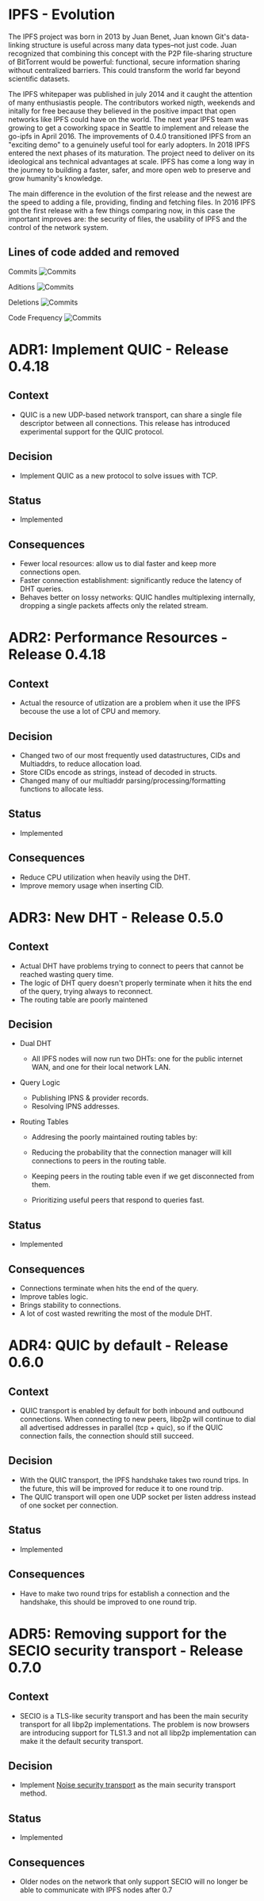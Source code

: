# IPFS - Evolution

The IPFS project was born in 2013 by Juan Benet,  Juan  known Git's data-linking structure is useful across many data types–not just code. Juan recognized that combining this concept with the P2P file-sharing structure of BitTorrent would be powerful: functional, secure information sharing without centralized barriers. This could transform the world far beyond scientific datasets.

The IPFS whitepaper was published in july 2014 and it caught the attention of many enthusiastis people. The contributors worked nigth, weekends and initally for free because they believed in the positive impact that open networks like IPFS could have on the world. The next year IPFS team was growing to get a coworking space in Seattle to implement and release the go-ipfs in April 2016. The improvements of 0.4.0 transitioned IPFS from an "exciting demo" to a genuinely useful tool for early adopters. In 2018 IPFS entered the next phases of its maturation. The project need to deliver on its ideological ans technical advantages at scale. IPFS has come a long way in the journey to building a faster, safer, and more open web to preserve and grow humanity's knowledge.

The main difference in the evolution of the first release and the newest are the speed to adding a file, providing,  finding and fetching files. In 2016 IPFS got the first release with a few things comparing now, in this case the important improves are: the security of files, the usability of IPFS and the control of the network system.

## Lines of code added and removed
Commits
![Commits](assets/commits.png)

Aditions
![Commits](assets/aditions.png)

Deletions
![Commits](assets/deletions.png)

Code Frequency
![Commits](assts/../assets/code_frec.png)




# ADR1: Implement QUIC - Release 0.4.18

## Context

- QUIC is a new UDP-based network transport, can share a single file descriptor between all connections. This release has introduced experimental support for the QUIC protocol.

## Decision

- Implement QUIC as a new protocol to solve issues with TCP.


## Status

- Implemented

## Consequences

- Fewer local resources: allow us to dial faster and keep more connections open.
- Faster connection establishment: significantly reduce the latency of DHT queries.
- Behaves better on lossy networks: QUIC handles multiplexing internally, dropping a single packets affects only the related stream.


# ADR2: Performance Resources - Release 0.4.18

## Context

- Actual the resource of utlization are a problem when it use the IPFS becouse the use a lot of CPU and memory.

## Decision

- Changed two of our most frequently used datastructures, CIDs and Multiaddrs, to reduce allocation load.
- Store CIDs encode as strings, instead of decoded in structs.
- Changed many of our multiaddr parsing/processing/formatting functions to allocate less.


## Status

- Implemented

## Consequences

- Reduce CPU utilization when heavily using the DHT.
- Improve memory usage when inserting CID.



# ADR3: New DHT - Release 0.5.0

## Context

- Actual DHT have problems trying to connect to peers that cannot be reached wasting query time.
- The logic of DHT query doesn't properly terminate when it hits the end of the query, trying always to reconnect.
- The routing table are poorly maintened
  
## Decision

- Dual DHT
  - All IPFS nodes will now run two DHTs: one for the public internet WAN, and one for their local network LAN.

- Query Logic
  - Publishing IPNS & provider records.
  - Resolving IPNS addresses.
- Routing Tables
  - Addresing the poorly maintained routing tables by:

  - Reducing the probability that the connection manager will kill connections to peers in the routing table.
  - Keeping peers in the routing table even if we get disconnected from them.
  - Prioritizing useful peers that respond to queries fast.
## Status

- Implemented

## Consequences


- Connections terminate when hits the end of the query.
- Improve tables logic.
- Brings stability to connections.
- A lot of cost wasted rewriting the most of the module DHT.

# ADR4: QUIC by default - Release 0.6.0

## Context

- QUIC transport is enabled by default for both inbound and outbound connections. When connecting to new peers, libp2p will continue to dial all advertised addresses in parallel (tcp + quic), so if the QUIC connection fails, the connection should still succeed.

## Decision

- With the QUIC transport, the IPFS handshake takes two round trips. In the future, this will be improved for reduce it to one round trip.
- The QUIC transport will open one UDP socket per listen address instead of one socket per connection.
  

## Status

- Implemented

## Consequences

- Have to make two round trips for establish a connection and the handshake, this should be improved to one round trip. 

# ADR5: Removing support for the SECIO security transport - Release 0.7.0

## Context

- SECIO is a TLS-like security transport and has been the main security transport for all libp2p implementations. The problem is now browsers are introducing support for TLS1.3 and not all libp2p implementation can make it the default security transport.


## Decision

- Implement [Noise security transport](https://github.com/libp2p/specs/tree/master/noise) as the main security transport method.


## Status

- Implemented

## Consequences

- Older nodes on the network that only support SECIO will no longer be able to communicate with IPFS nodes after 0.7
